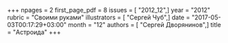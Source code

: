 +++
npages = 2
first_page_pdf = 8
issues = [ "2012_12",]
year = "2012"
rubric = "Своими руками"
illustrators = [ "Сергей Чуб",]
date = "2017-05-03T00:17:29+03:00"
month = "12"
authors = [ "Сергей Дворянинов",]
title = "Астроида"
+++
